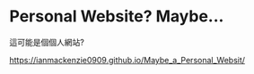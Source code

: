 # Personal Website? Maybe...
這可能是個個人網站?

https://ianmackenzie0909.github.io/Maybe_a_Personal_Websit/
